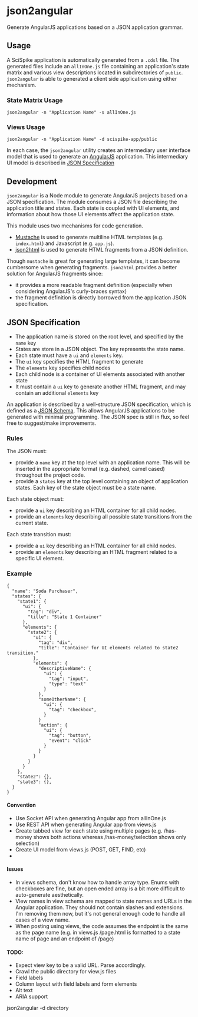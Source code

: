 # json2angular

Generate AngularJS applications based on a JSON application grammar.

## Usage

A SciSpike application is automatically generated from a `.cdsl` file. The generated files include an `allInOne.js` file containing an application's state matrix and various view descriptions located in subdirectories of `public`. `json2angular` is able to generated a client side application using either mechanism.

### State Matrix Usage

    json2angular -n "Application Name" -s allInOne.js

### Views Usage

    json2angular -n "Application Name" -d scispike-app/public

In each case, the `json2angular` utility creates an intermediary user interface model that is used to generate an [AngularJS](http://angularjs.org/) application. This intermediary UI model is described in [JSON Specification](#json-specification)

## Development

`json2angular` is a Node module to generate AngularJS projects based on a JSON specification. The module consumes a JSON file describing the application title and states. Each state is coupled with UI elements, and information about how those UI elements affect the application state.

This module uses two mechanisms for code generation.

  * [Mustache](https://npmjs.org/package/mustache) is used to generate multiline HTML templates (e.g. `index.html`) and Javascript (e.g. `app.js`).
  * [json2html](http://json2html.com) is used to generate HTML fragments from a JSON definition.
  
Though `mustache` is great for generating large templates, it can become cumbersome when generating fragments. `json2html` provides a better solution for AngularJS fragments since:

  * it provides a more readable fragment definition (especially when considering AngularJS's curly-braces syntax)
  * the fragment definition is directly borrowed from the application JSON specification.


## JSON Specification<a name="json-specification"></a>

  * The application name is stored on the root level, and specified by the `name` key
  * States are store in a JSON object. The key represents the state name.
  * Each state must have a `ui` and `elements` key.
  * The `ui` key specifies the HTML fragment to generate
  * The `elements` key specifies child nodes
  * Each child node is a container of UI elements associated with another state
  * It must contain a `ui` key to generate another HTML fragment, and may contain an additional `elements` key


An application is described by a well-structure JSON specification, which is defined as a [JSON Schema](http://json-schema.org/). This allows AngularJS applications to be generated with minimal programming. The JSON spec is still in flux, so feel free to suggest/make improvements.

### Rules

The JSON must:

  * provide a `name` key at the top level with an application name. This will be inserted in the appropriate format (e.g. dashed, camel cased) throughout the project code.
  * provide a `states` key at the top level containing an object of application states. Each key of the state object must be a state name.

Each state object must:

  * provide a `ui` key describing an HTML container for all child nodes.
  * provide an `elements` key describing all possible state transitions from the current state.

Each state transition must:

  * provide a `ui` key describing an HTML container for all child nodes.
  * provide an `elements` key describing an HTML fragment related to a specific UI element.



### Example

    {
      "name": "Soda Purchaser",
      "states": {
        "state1": {
          "ui": {
            "tag": "div",
            "title": "State 1 Container"
          },
          "elements": {
            "state2": {
              "ui": {
                "tag": "div",
                "title": "Container for UI elements related to state2 transition."
              },
              "elements": {
                "descriptiveName": {
                  "ui": {
                    "tag": "input",
                    "type": "text"
                  }
                },
                "someOtherName": {
                  "ui": {
                    "tag": "checkbox",
                  }
                }
                "action": {
                  "ui": {
                    "tag": "button",
                    "event": "click"
                  }
                }
              }
            }
          }
        },
        "state2": {},
        "state3": {},
      }
    }


#### Convention

* Use Socket API when generating Angular app from allInOne.js
* Use REST API when generating Angular app from views.js
* Create tabbed view for each state using multiple pages (e.g. /has-money shows both actions whereas /has-money/selection shows only selection)
* Create UI model from views.js (POST, GET, FIND, etc)
* 

#### Issues

* In views schema, don't know how to handle array type. Enums with checkboxes are fine, but an open ended array is a bit more difficult to auto-generate aesthetically.
* View names in view schema are mapped to state names and URLs in the Angular application. They should not contain slashes and extensions. I'm removing them now, but it's not general enough code to handle all cases of a view name.
* When posting using views, the code assumes the endpoint is the same as the page name (e.g. in views.js /page.html is formatted to a state name of page and an endpoint of /page)

#### TODO:

* Expect view key to be a valid URL. Parse accordingly.
* Crawl the public directory for view.js files
* Field labels
* Column layout with field labels and form elements
* Alt text
* ARIA support

json2angular -d directory